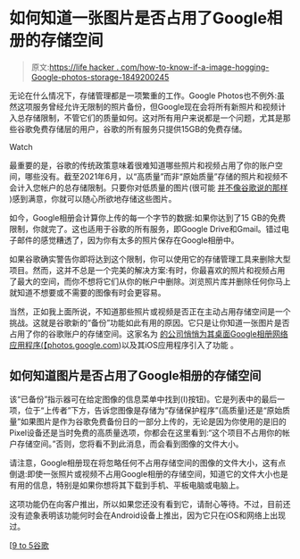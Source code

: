# 如何知道一张图片是否占用了Google相册的存储空间

> 原文:[https://life hacker . com/how-to-know-if-a-image-hogging-Google-photos-storage-1849200245](https://lifehacker.com/how-to-know-if-an-image-is-hogging-google-photos-storag-1849200245)

无论在什么情况下，存储管理都是一项繁重的工作。Google Photos也不例外:虽然这项服务曾经允许无限制的照片备份，但Google现在会将所有新照片和视频计入总存储限制，不管它们的质量如何。这对所有用户来说都是一个问题，尤其是那些谷歌免费存储层的用户，谷歌的所有服务只提供15GB的免费存储。

Watch

最重要的是，谷歌的传统政策意味着很难知道哪些照片和视频占用了你的账户空间，哪些没有。截至2021年6月，以“高质量”而非“原始质量”存储的照片和视频不会计入您帐户的总存储限制。只要你对低质量的图片(很可能 [并不像谷歌说的那样](https://lifehacker.com/dont-let-google-scare-you-into-paying-for-google-photos-1846382484) )感到满意，你就可以随心所欲地存储这些图片。

如今，Google相册会计算你上传的每一个字节的数据:如果你达到了15 GB的免费限制，你就完了。这也适用于谷歌的所有服务，即Google Drive和Gmail。错过电子邮件的感觉糟透了，因为你有太多的照片保存在Google相册中。

如果谷歌确实警告你即将达到这个限制，你可以使用它的存储管理工具来删除大型项目。然而，这并不总是一个完美的解决方案:有时，你最喜欢的照片和视频占用了最大的空间，而你不想将它们从你的帐户中删除。浏览照片库并删除任何你马上就知道不想要或不需要的图像有时会更容易。

当然，正如我上面所说，不知道那些照片或视频是否正在主动占用存储空间是一个挑战。这就是谷歌新的“备份”功能如此有用的原因。它只是让你知道一张图片是否占用了你的谷歌账户的存储空间。这家名为 [的公司悄悄为其桌面Google相册网络应用程序(](https://9to5google.com/2022/07/19/google-photos-backed-up/)[【photos.google.com](https://photos.google.com/))以及其iOS应用程序引入了功能 。

## 如何知道图片是否占用了Google相册的存储空间

该“已备份”指示器可在给定图像的信息菜单中找到(I)按钮)。它是列表中的最后一项，位于“上传者”下方，告诉您图像是存储为“存储保护程序”(高质量)还是“原始质量”如果图片是作为谷歌免费备份日的一部分上传的，无论是因为你使用的是旧的Pixel设备还是当时免费的高质量选项，你都会在这里看到:“这个项目不占用你的帐户存储空间。”否则，您将看不到此消息，而会看到图像的文件大小。

请注意，Google相册现在将忽略任何不占用存储空间的图像的文件大小，这有点倒退:即使一张照片或视频不占用Google相册的存储空间，知道它的文件大小也是有用的信息，特别是如果你想将其下载到手机、平板电脑或电脑上。

这项功能仍在向客户推出，所以如果您还没有看到它，请耐心等待。不过，目前还没有迹象表明该功能何时会在Android设备上推出，因为它只在iOS和网络上出现过。

[[9 to 5谷歌](https://9to5google.com/2022/07/19/google-photos-backed-up/)